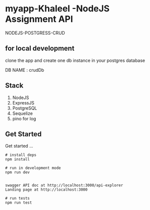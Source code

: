 # myapp-Khaleel -NodeJS Assignment API

NODEJS-POSTGRESS-CRUD

## for local development

clone the app and create one db instance in your postgres database 

DB NAME : crudDb

## Stack
1. NodeJS
2. ExpressJS
3. PostgreSQL
4. Sequelize
5. pino for log


## Get Started

Get started ...

```shell
# install deps
npm install

# run in development mode
npm run dev


swagger API doc at http://localhost:3000/api-explorer
Landing page at http://localhost:3000

# run tests
npm run test
```



   
